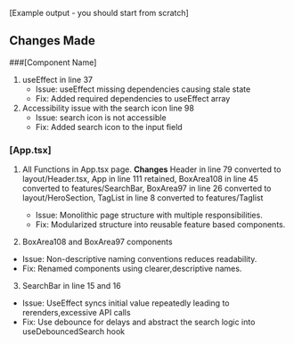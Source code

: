 [Example output - you should start from scratch]

## Changes Made

###[Component Name]

1. useEffect in line 37
   - Issue: useEffect missing dependencies causing stale state
   - Fix: Added required dependencies to useEffect array
2. Accessibility issue with the search icon line 98
   - Issue: search icon is not accessible
   - Fix: Added search icon to the input field

### [App.tsx]

1. All Functions in App.tsx page.
   <b>Changes</b>
   Header in line 79 converted to layout/Header.tsx,
   App in line 111 retained,
   BoxArea108 in line 45 converted to features/SearchBar,
   BoxArea97 in line 26 converted to layout/HeroSection,
   TagList in line 8 converted to features/Taglist
   - Issue: Monolithic page structure with multiple responsibilities.
   - Fix: Modularized structure into reusable feature based components.

2. BoxArea108 and BoxArea97 components

- Issue: Non-descriptive naming conventions reduces readability.
- Fix: Renamed components using clearer,descriptive names.

3.  SearchBar in line 15 and 16

- Issue: UseEffect syncs initial value repeatedly leading to rerenders,excessive API calls
- Fix: Use debounce for delays and abstract the search logic into useDebouncedSearch hook
